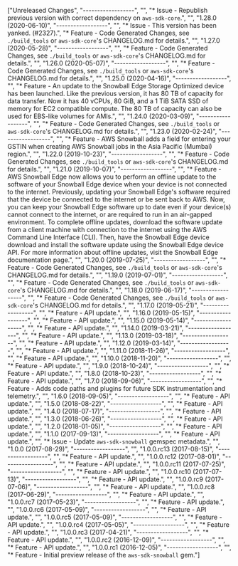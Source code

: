 ["Unreleased Changes", "------------------", "", "* Issue - Republish previous version with correct dependency on `aws-sdk-core`.", "", "1.28.0 (2020-06-10)", "------------------", "", "* Issue - This version has been yanked. (#2327).", "* Feature - Code Generated Changes, see `./build_tools` or `aws-sdk-core`'s CHANGELOG.md for details.", "", "1.27.0 (2020-05-28)", "------------------", "", "* Feature - Code Generated Changes, see `./build_tools` or `aws-sdk-core`'s CHANGELOG.md for details.", "", "1.26.0 (2020-05-07)", "------------------", "", "* Feature - Code Generated Changes, see `./build_tools` or `aws-sdk-core`'s CHANGELOG.md for details.", "", "1.25.0 (2020-04-16)", "------------------", "", "* Feature - An update to the Snowball Edge Storage Optimized device has been launched. Like the previous version, it has 80 TB of capacity for data transfer. Now it has 40 vCPUs, 80 GiB, and a 1 TiB SATA SSD of memory for EC2 compatible compute. The 80 TB of capacity can also be used for EBS-like volumes for AMIs.", "", "1.24.0 (2020-03-09)", "------------------", "", "* Feature - Code Generated Changes, see `./build_tools` or `aws-sdk-core`'s CHANGELOG.md for details.", "", "1.23.0 (2020-02-24)", "------------------", "", "* Feature - AWS Snowball adds a field for entering your GSTIN when creating AWS Snowball jobs in the Asia Pacific (Mumbai) region.", "", "1.22.0 (2019-10-23)", "------------------", "", "* Feature - Code Generated Changes, see `./build_tools` or `aws-sdk-core`'s CHANGELOG.md for details.", "", "1.21.0 (2019-10-07)", "------------------", "", "* Feature - AWS Snowball Edge now allows you to perform an offline update to the software of your Snowball Edge device when your device is not connected to the internet. Previously, updating your Snowball Edge's software required that the device be connected to the internet or be sent back to AWS. Now, you can keep your Snowball Edge software up to date even if your device(s) cannot connect to the internet, or are required to run in an air-gapped environment. To complete offline updates, download the software update from a client machine with connection to the internet using the AWS Command Line Interface (CLI). Then, have the Snowball Edge device download and install the software update using the Snowball Edge device API. For more information about offline updates, visit the Snowball Edge documentation page.", "", "1.20.0 (2019-07-25)", "------------------", "", "* Feature - Code Generated Changes, see `./build_tools` or `aws-sdk-core`'s CHANGELOG.md for details.", "", "1.19.0 (2019-07-01)", "------------------", "", "* Feature - Code Generated Changes, see `./build_tools` or `aws-sdk-core`'s CHANGELOG.md for details.", "", "1.18.0 (2019-06-17)", "------------------", "", "* Feature - Code Generated Changes, see `./build_tools` or `aws-sdk-core`'s CHANGELOG.md for details.", "", "1.17.0 (2019-05-21)", "------------------", "", "* Feature - API update.", "", "1.16.0 (2019-05-15)", "------------------", "", "* Feature - API update.", "", "1.15.0 (2019-05-14)", "------------------", "", "* Feature - API update.", "", "1.14.0 (2019-03-21)", "------------------", "", "* Feature - API update.", "", "1.13.0 (2019-03-18)", "------------------", "", "* Feature - API update.", "", "1.12.0 (2019-03-14)", "------------------", "", "* Feature - API update.", "", "1.11.0 (2018-11-26)", "------------------", "", "* Feature - API update.", "", "1.10.0 (2018-11-20)", "------------------", "", "* Feature - API update.", "", "1.9.0 (2018-10-24)", "------------------", "", "* Feature - API update.", "", "1.8.0 (2018-10-23)", "------------------", "", "* Feature - API update.", "", "1.7.0 (2018-09-06)", "------------------", "", "* Feature - Adds code paths and plugins for future SDK instrumentation and telemetry.", "", "1.6.0 (2018-09-05)", "------------------", "", "* Feature - API update.", "", "1.5.0 (2018-08-22)", "------------------", "", "* Feature - API update.", "", "1.4.0 (2018-07-17)", "------------------", "", "* Feature - API update.", "", "1.3.0 (2018-06-26)", "------------------", "", "* Feature - API update.", "", "1.2.0 (2018-01-05)", "------------------", "", "* Feature - API update.", "", "1.1.0 (2017-09-13)", "------------------", "", "* Feature - API update.", "", "* Issue - Update `aws-sdk-snowball` gemspec metadata.", "", "1.0.0 (2017-08-29)", "------------------", "", "1.0.0.rc13 (2017-08-15)", "------------------", "", "* Feature - API update.", "", "1.0.0.rc12 (2017-08-01)", "------------------", "", "* Feature - API update.", "", "1.0.0.rc11 (2017-07-25)", "------------------", "", "* Feature - API update.", "", "1.0.0.rc10 (2017-07-13)", "------------------", "", "* Feature - API update.", "", "1.0.0.rc9 (2017-07-06)", "------------------", "", "* Feature - API update.", "", "1.0.0.rc8 (2017-06-29)", "------------------", "", "* Feature - API update.", "", "1.0.0.rc7 (2017-05-23)", "------------------", "", "* Feature - API update.", "", "1.0.0.rc6 (2017-05-09)", "------------------", "", "* Feature - API update.", "", "1.0.0.rc5 (2017-05-09)", "------------------", "", "* Feature - API update.", "", "1.0.0.rc4 (2017-05-05)", "------------------", "", "* Feature - API update.", "", "1.0.0.rc3 (2017-04-21)", "------------------", "", "* Feature - API update.", "", "1.0.0.rc2 (2016-12-09)", "------------------", "", "* Feature - API update.", "", "1.0.0.rc1 (2016-12-05)", "------------------", "", "* Feature - Initial preview release of the `aws-sdk-snowball` gem."]